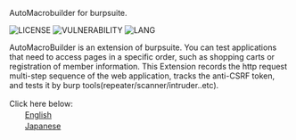 AutoMacrobuilder for burpsuite.  

![LICENSE](https://img.shields.io/github/license/gdgd009xcd/AutoMacroBuilder)
![VULNERABILITY](https://img.shields.io/snyk/vulnerabilities/github/gdgd009xcd/AutoMacroBuilder)
![LANG](https://img.shields.io/github/languages/top/gdgd009xcd/AutoMacroBuilder)



AutoMacroBuilder is an extension of burpsuite. You can test applications that need to access pages in a specific order, such as shopping carts or registration of member information.
This Extension records the http request multi-step sequence of the web application, tracks the anti-CSRF token, and tests it by burp tools(repeater/scanner/intruder..etc).

Click here below:　<BR>
　　<A href="https://github.com/gdgd009xcd/AutoMacroBuilder/wiki/1.0.-OverView">English</A><BR>
　　<A href="https://github.com/gdgd009xcd/AutoMacroBuilder/wiki/2.0.%E6%A6%82%E8%A6%81%EF%BC%88%E6%97%A5%E6%9C%AC%E8%AA%9E%EF%BC%89">Japanese</A> <BR>
